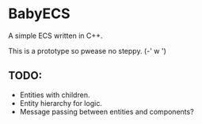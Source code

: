 # BabyECS

A simple ECS written in C++.

This is a prototype so pwease no steppy. (-' w ')

## TODO:

- Entities with children.
- Entity hierarchy for logic.
- Message passing between entities and components?
